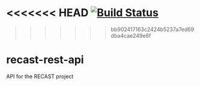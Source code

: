 <<<<<<< HEAD
[![Build Status](https://travis-ci.org/cbora/recast-rest-api.svg?branch=master)](https://travis-ci.org/cbora/recast-rest-api)
=======
>>>>>>> bb902417163c2424b5237a7ed69dba4cae249e6f
# recast-rest-api
API for the RECAST project
